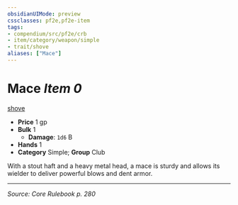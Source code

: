 ```yaml
---
obsidianUIMode: preview
cssclasses: pf2e,pf2e-item
tags:
- compendium/src/pf2e/crb
- item/category/weapon/simple
- trait/shove
aliases: ["Mace"]
---
```

# Mace *Item 0*  
[shove](rules/traits/shove.md "Shove Weapon Trait")  

- **Price** 1 gp
- **Bulk** 1
  - **Damage**: `1d6` B
- **Hands** 1
- **Category** Simple; **Group** Club 

With a stout haft and a heavy metal head, a mace is sturdy and allows its wielder to deliver powerful blows and dent armor.


---
*Source: Core Rulebook p. 280*